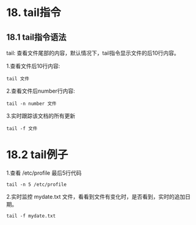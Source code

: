 # 18. tail指令

## 18.1 tail指令语法
tail: 查看文件尾部的内容，默认情况下，tail指令显示文件的后10行内容。

1.查看文件后10行内容:
```
tail 文件
```

2.查看文件后number行内容:
```
tail -n number 文件
```

3.实时跟踪该文档的所有更新
```
tail -f 文件
```

# 18.2 tail例子
1.查看 /etc/profile 最后5行代码

```
tail -n 5 /etc/profile
```

2.实时监控 mydate.txt 文件，看看到文件有变化时，是否看到，实时的追加日期。

```
tail -f mydate.txt
```